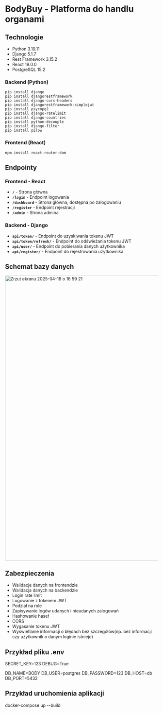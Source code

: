 # BodyBuy - Platforma do handlu organami

## Technologie
- Python 3.10.11
- Django 5.1.7
- Rest Framework 3.15.2
- React 19.0.0
- PostgreSQL 15.2  


### Backend (Python)

    pip install django
    pip install djangorestframework
    pip install django-cors-headers
    pip install djangorestframework-simplejwt
    pip install psycopg2
    pip install django-ratelimit
    pip install django-countries
    pip install python-decouple
    pip install django-filter
    pip install pilow

### Frontend (React)

    npm install react-router-dom

## Endpointy

### Frontend - React
- **`/`** - Strona główna
- **`/login`** - Endpoint logowania
- **`/dashboard`** - Strona główna, dostępna po zalogowaniu
- **`/register`** - Endpoint rejestracji
- **`/admin`** - Strona admina

### Backend - Django
- **`api/token/`** - Endpoint do uzyskiwania tokenu JWT
- **`api/token/refresh/`** - Endpoint do odświeżania tokenu JWT
- **`api/user/`** - Endpoint do pobierania danych użytkownika
- **`api/register/`** - Endpoint do rejestrowania użytkownika


## Schemat bazy danych 

<img width="938" alt="Zrzut ekranu 2025-04-18 o 16 59 21" src="https://github.com/user-attachments/assets/84d16933-7d39-44f9-8083-2f7ab673697b" />



## Zabezpieczenia
- Walidacje danych na frontendzie
- Walidacja danych na backendzie
- Login rate limit
- Logowanie z tokenem JWT
- Podział na role
- Zapisywanie logów udanych i nieudanych zalogowań
- Hashowanie haseł
- CORS
- Wygasanie tokenu JWT
- Wyświetlanie informacji o błędach bez szczegółów(np. bez informacji czy użytkownik o danym loginie istnieje)



## Przykład pliku .env
SECRET_KEY=123
DEBUG=True

DB_NAME=BODY
DB_USER=postgres
DB_PASSWORD=123
DB_HOST=db
DB_PORT=5432


## Przykład uruchomienia aplikacji
docker-compose up --build

